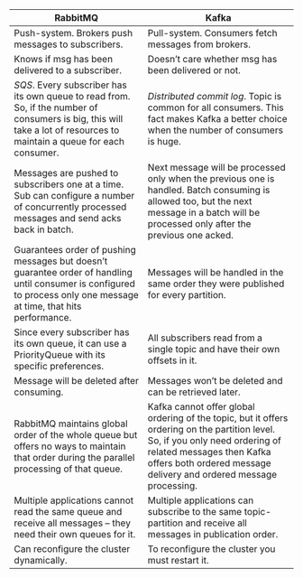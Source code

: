 | RabbitMQ                                                                                                                                                                | Kafka                                                                                                                                                                                                                             |
| ----------------------------------------------------------------------------------------------------------------------------------------------------------------------- | --------------------------------------------------------------------------------------------------------------------------------------------------------------------------------------------------------------------------------- |
| Push-system. Brokers push messages to subscribers.                                                                                                                      | Pull-system. Consumers fetch messages from brokers.                                                                                                                                                                               |
| Knows if msg has been delivered to a subscriber.                                                                                                                        | Doesn’t care whether msg has been delivered or not.                                                                                                                                                                               |
| *SQS*. Every subscriber has its own queue to read from. So, if the number of consumers is big, this will take a lot of resources to maintain a queue for each consumer. | *Distributed commit log*. Topic is common for all consumers. This fact makes Kafka a better choice when the number of consumers is huge.                                                                                          |
| Messages are pushed to subscribers one at a time. Sub can configure a number of concurrently processed messages and send acks back in batch.                            | Next message will be processed only when the previous one is handled. Batch consuming is allowed too, but the next message in a batch will be processed only after the previous one acked.                                        |
| Guarantees order of pushing messages but doesn’t guarantee order of handling until consumer is configured to process only one message at time, that hits performance.   | Messages will be handled in the same order they were published for every partition.                                                                                                                                               |
| Since every subscriber has its own queue, it can use a PriorityQueue with its specific preferences.                                                                     | All subscribers read from a single topic and have their own offsets in it.                                                                                                                                                        |
| Message will be deleted after consuming.                                                                                                                                | Messages won’t be deleted and can be retrieved later.                                                                                                                                                                             |
| RabbitMQ maintains global order of the whole queue but offers no ways to maintain that order during the parallel processing of that queue.                              | Kafka cannot offer global ordering of the topic, but it offers ordering on the partition level. So, if you only need ordering of related messages then Kafka offers both ordered message delivery and ordered message processing. |
| Multiple applications cannot read the same queue and receive all messages – they need their own queues for it.                                                          | Multiple applications can subscribe to the same topic-partition and receive all messages in publication order.                                                                                                                    |
| Can reconfigure the cluster dynamically.                                                                                                                                | To reconfigure the cluster you must restart it.                                                                                                                                                                                   |
